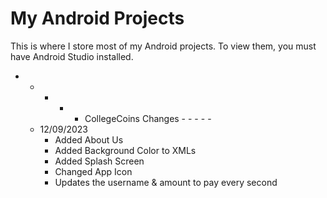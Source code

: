 # My Android Projects

This is where I store most of my Android projects. To view them, you must have Android Studio installed.

- - - - - CollegeCoins Changes - - - - -
  - 12/09/2023
    - Added About Us
    - Added Background Color to XMLs
    - Added Splash Screen
    - Changed App Icon
    - Updates the username & amount to pay every second
